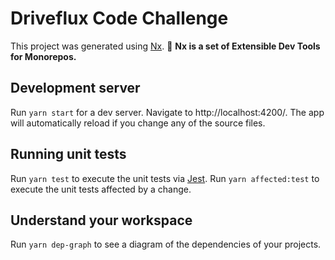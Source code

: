 # Driveflux Code Challenge

This project was generated using [Nx](https://nx.dev).
🔎 **Nx is a set of Extensible Dev Tools for Monorepos.**

## Development server

Run `yarn start` for a dev server. Navigate to http://localhost:4200/. The app will automatically reload if you change any of the source files.

## Running unit tests

Run `yarn test` to execute the unit tests via [Jest](https://jestjs.io).
Run `yarn affected:test` to execute the unit tests affected by a change.

## Understand your workspace

Run `yarn dep-graph` to see a diagram of the dependencies of your projects.

